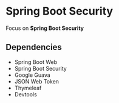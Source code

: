 # Spring Boot Security

Focus on **Spring Boot Security**

## Dependencies
- Spring Boot Web
- Spring Boot Security
- Google Guava
- JSON Web Token
- Thymeleaf
- Devtools
